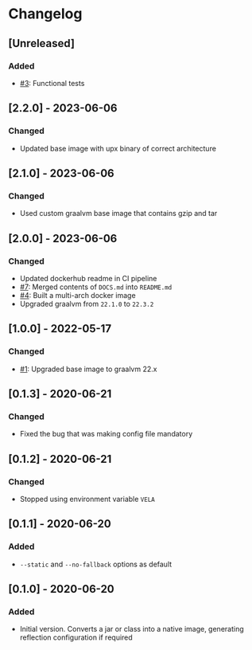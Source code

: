 # Changelog

## [Unreleased]
### Added
- [#3](https://github.com/devatherock/java-to-native/issues/3): Functional tests

## [2.2.0] - 2023-06-06
### Changed
- Updated base image with upx binary of correct architecture

## [2.1.0] - 2023-06-06
### Changed
- Used custom graalvm base image that contains gzip and tar

## [2.0.0] - 2023-06-06
### Changed
- Updated dockerhub readme in CI pipeline
- [#7](https://github.com/devatherock/java-to-native/issues/7): Merged contents of `DOCS.md` into `README.md`
- [#4](https://github.com/devatherock/java-to-native/issues/4): Built a multi-arch docker image
- Upgraded graalvm from `22.1.0` to `22.3.2`

## [1.0.0] - 2022-05-17
### Changed
- [#1](https://github.com/devatherock/java-to-native/issues/1): Upgraded base image to graalvm 22.x

## [0.1.3] - 2020-06-21
### Changed
- Fixed the bug that was making config file mandatory

## [0.1.2] - 2020-06-21
### Changed
- Stopped using environment variable `VELA`

## [0.1.1] - 2020-06-20
### Added
- `--static` and `--no-fallback` options as default

## [0.1.0] - 2020-06-20
### Added
- Initial version. Converts a jar or class into a native image, generating reflection configuration if required